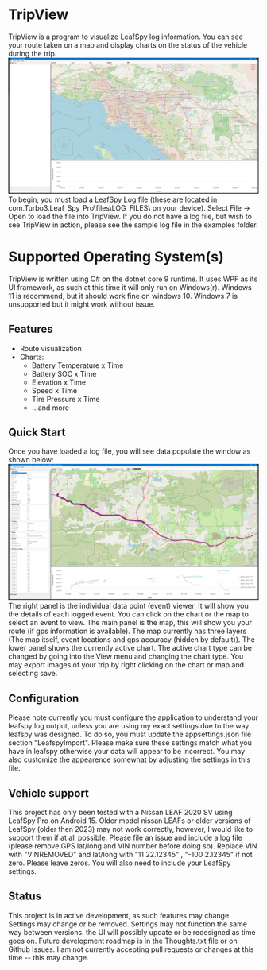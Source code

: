 # TripView
TripView is a program to visualize LeafSpy log information. You can see your route taken on a map and display charts on the status of the vehicle during the trip.
![Main Window nothing loaded](.github/images/startup.png "Main Window (No data loaded)")
To begin, you must load a LeafSpy Log file (these are located in com.Turbo3.Leaf_Spy_Pro\files\LOG_FILES\ on your device).
Select File -> Open to load the file into TripView. If you do not have a log file, but wish to see TripView in action, please see the sample log file in the examples folder.

# Supported Operating System(s)
TripView is written using C# on the dotnet core 9 runtime. It uses WPF as its UI framework, as such at this time it will only run on Windows(r). Windows 11 is recommend, but it should work fine on windows 10. Windows 7 is unsupported but it might work without issue.

## Features
* Route visualization
* Charts:
    * Battery Temperature x Time
    * Battery SOC x Time
    * Elevation x Time
    * Speed x Time
    * Tire Pressure x Time
    * ...and more

## Quick Start
Once you have loaded a log file, you will see data populate the window as shown below:
![Main Window data loaded](.github/images/data-loaded.png "Main Window (trip loaded)")
The right panel is the individual data point (event) viewer. It will show you the details of each logged event. You can click on the chart or the map to select an event to view.
The main panel is the map, this will show you your route (if gps information is available). The map currently has three layers (The map itself, event locations and gps accuracy (hidden by default)).
The lower panel shows the currently active chart. The active chart type can be changed by going into the View menu and changing the chart type.
You may export images of your trip by right clicking on the chart or map and selecting save.

## Configuration
Please note currently you must configure the application to understand your leafspy log output, unless you are using my exact settings due to the way leafspy was designed.
To do so, you must update the appsettings.json file section "LeafspyImport". Please make sure these settings match what you have in leafspy otherwise your data will appear to be incorrect.
You may also customize the appearence somewhat by adjusting the settings in this file.

## Vehicle support
This project has only been tested with a Nissan LEAF 2020 SV using LeafSpy Pro on Android 15.
Older model nissan LEAFs or older versions of LeafSpy (older then 2023) may not work correctly, however, I would like to support them if at all possible. Please file an issue and include a log file (please remove GPS lat/long and VIN number before doing so).
Replace VIN with "VINREMOVED" and lat/long with "11 22.12345" , "-100 2.12345" if not zero. Please leave zeros. You will also need to include your LeafSpy settings.

## Status
This project is in active development, as such features may change. Settings may change or be removed. Settings may not function the same way between versions. the UI will possibly update or be redesigned as time goes on.
Future development roadmap is in the Thoughts.txt file or on Github Issues. I am not currently accepting pull requests or changes at this time -- this may change.